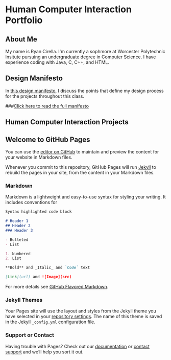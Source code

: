 # Human Computer Interaction Portfolio

## About Me

My name is Ryan Cirella. I'm currently a sophmore at Worcester Polytechnic Insitute pursuing an undergraduate degree in Computer Science. I have experience coding with Java, C, C++, and HTML.

## Design Manifesto

In [this design manifesto](https://medium.com/@ryancirella_80180/ryan-cirellas-design-manifesto-3a95578bf75e), I discuss the points that define my design process for the projects throughout this class.

###[Click here to read the full manifesto](https://medium.com/@ryancirella_80180/ryan-cirellas-design-manifesto-3a95578bf75e)

## Human Computer Interaction Projects


## Welcome to GitHub Pages

You can use the [editor on GitHub](https://github.com/theryancirella/CS3041-Manifesto/edit/master/index.md) to maintain and preview the content for your website in Markdown files.

Whenever you commit to this repository, GitHub Pages will run [Jekyll](https://jekyllrb.com/) to rebuild the pages in your site, from the content in your Markdown files.

### Markdown

Markdown is a lightweight and easy-to-use syntax for styling your writing. It includes conventions for

```markdown
Syntax highlighted code block

# Header 1
## Header 2
### Header 3

- Bulleted
- List

1. Numbered
2. List

**Bold** and _Italic_ and `Code` text

[Link](url) and ![Image](src)
```

For more details see [GitHub Flavored Markdown](https://guides.github.com/features/mastering-markdown/).

### Jekyll Themes

Your Pages site will use the layout and styles from the Jekyll theme you have selected in your [repository settings](https://github.com/theryancirella/CS3041-Manifesto/settings). The name of this theme is saved in the Jekyll `_config.yml` configuration file.

### Support or Contact

Having trouble with Pages? Check out our [documentation](https://help.github.com/categories/github-pages-basics/) or [contact support](https://github.com/contact) and we’ll help you sort it out.

